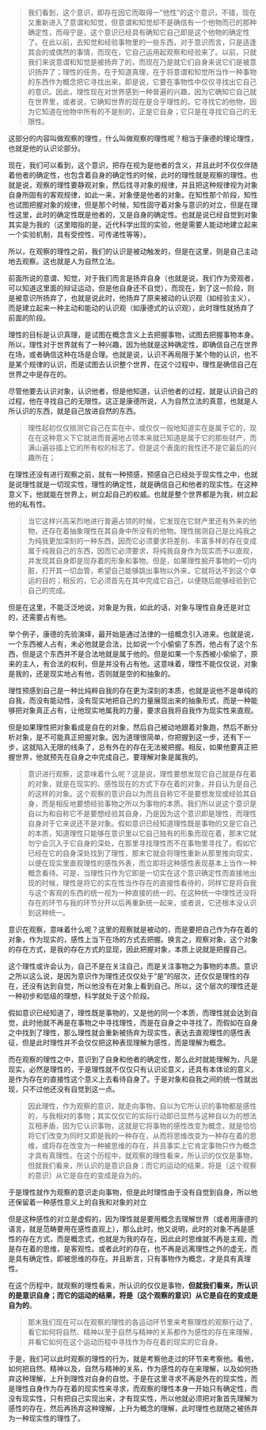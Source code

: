 <blockquote data-pid="N5gGaJjc">我们看到，这个意识，即存在因它而取得一"他性"的这个意识，不错，现在又重新进入了意谓和知觉，但意谓和知觉却不是确信有一个他物而已的那种确定性，而毋宁是，这个意识已经具有确知它自己即是这个他物的确定性了。在此以前，去知觉和经验事物里的一些东西，对于意识而言，只是适逢其会的或偶然的事情，而现在，它自己运用起观察和经验来了。以前，只就我们来说意谓和知觉是被扬弃了的，而现在乃是就它们自身来说它们是被意识扬弃了；理性的任务，在于知道真理，在于将意谓和知觉所当作一种事物的东西作为概念把它寻找出来，即是说，它要在事物性中仅仅寻找出它自己的意识。因此，理性现在对世界感到一种普遍的兴趣，因为它确知它自己就在世界里，或者说，它确知世界的现在是合乎理性的。它寻找它的他物，因为它知道在他物中所有的不是别的，正是它自身；它只是在寻找它自己的无限性。</blockquote><p data-pid="VvnFkuAL">这部分的内容叫做观察的理性，什么叫做观察的理性呢？相当于康德的理论理性，也就是他的认识论部分。</p><p data-pid="59VCLjhH">现在，我们可以看到，这个意识，把存在视为是他者的含义，并且此时不仅仅伴随着他者的确定性，也包含着自身的确定性的时候，此时的理性就是观察的理性。也就是说，观察的理性要静观对象，然后找寻对象的规律，并且把这种规律视为对象自身所固有的客观规律，如此一来，对象便是他者的对象。在知性那个阶段，知性也试图把握对象的规律，但是那个时候，知性固守着对象与意识的对立，但是在理性这里，此时的确定性既是他者的，又是自身的确定性。也就是说已经自觉到对象其实是为我的（这里暗指的是，近代科学出现的实验，他是需要人能动地建立起来一个实验机制，具有受控性、可传递性等等）。</p><p data-pid="_5hXe0Wn">所以，在观察的理性之前，我们的认识是被动触发的，但是在这里，则是自己主动地去观察。这也就是人为自然立法。</p><p data-pid="AhiZmW90">前面所说的意谓、知觉，对于我们而言是扬弃自身（也就是说，我们作为旁观者，可以知道这里面的辩证运动，但是他自身还不自觉），而现在，到了这一阶段，则是被意识所扬弃了，也就是说此时，他扬弃了原来被动的认识观（如经验主义），而是建立起来一种主动和能动的认识观（如康德式的认识观），此时理性就扬弃了前面的阶段。</p><p data-pid="O2QJnffX">理性的目标是认识真理，是试图在概念含义上去把握事物，试图去把握事物本身。所以，理性对于世界就有了一种兴趣，因为他就是这种确定性，即确信自己在世界在场，或者确信这种在场是合理。也就是说，认识不再局限于某个物的认识，也不是某个规律的认识，而是试图去认识整个世界，在这个过程中，理性是确信自己在世界之中是存在的。</p><p data-pid="RvPXHSzb">尽管他要去认识对象，认识他者，但是他知道，认识他者的过程，就是认识自己的过程，他在寻找自己的无限性。这正是康德所说，人为自然立法的真意，也就是人所认识的东西，就是自己放进自然的东西。</p><blockquote data-pid="i6w_cRJa">理性起初仅仅揣测它自己在实在中，或仅仅一般地知道实在是属于它的，现在在这种意义下它就进而普遍地占领本来就已知道是属于它的那些财产，而满山遍谷插上它的所有权的标志了。但是这个表面的我性还不是它最后的兴趣所在；</blockquote><p data-pid="7dVI7KvB">在理性还没有进行观察之前，就有一种预感，预感自己已经处于现实性之中，也就是说理性就是一切现实性，理性的确定性，就是确信自己和他者的现实性。在这种意义下，他就能在世界上，树立起自己的权威。也就是整个世界都是为我，树立起他的私有性。</p><blockquote data-pid="cm2A9dQ8">当它这样兴高采烈地进行普遍占领的时候，它发现在它财产里还有外来的他物，还存在着抽象理性在其自身中所没有的他物。理性揣测自己是比纯我之为纯我更加深刻的一种东西，因而它必须要求将差别、丰富多样的存在变成属于纯我自己的东西，因而它必须要求，将纯我自身作为现实而予以直观，并发现其自身即是现存着的形象和事物。但是，如果理性掘开事物的一切内脏，打开其一切血管，希望自己能够跳出事物以外来，它就将达不到这个幸运的目的；相反的，它必须首先在其中完成它自己，以便随后能够经验到它自己的完成。</blockquote><p data-pid="_xDbQHvj">但是在这里，不能泛泛地说，对象是为我，如此的话，对象与理性自身还是对立的，还需要占有他。</p><p data-pid="oLMlSSg6">举个例子，康德的先验演绎，最开始是通过法律的一组概念引入进来。也就是说，一个东西被人占有，未必他就是合法，比如说一个小偷偷了东西，他占有了这个东西，但是这个东西并不是合法地就是属于他的。但是如果一个东西被小偷偷了，原来的主人，有合法的权利，但是并没有占有他。这意味着，理性不能仅仅说，对象是我的，还是现实地占有他，否则就是空的和抽象的。</p><p data-pid="jRyMpyVr">理性预感到自己是一种比纯粹自我的存在更为深刻的本质，也就是说他不是单纯的自我，而没有能动性，没有现实地把自己的力量展现出来的抽象形式，而是一种能够把对象真正占有，让他现实地属我的力量，要求自我将自我作为现实性来直观。</p><p data-pid="MjKfzuAG">但是如果理性把对象看成是自在的对象，然后自己被动地跟着对象跑，然后不断分析对象，是不可能真正把握对象。因为道理很简单，你把握到这一步，还有下一步，这就陷入无限的线条了，总有外在的存在无法被把握。相反，如果他要真正把握世界，他就预先在自身之中完成自己，要理解对象是属我的。</p><blockquote data-pid="gOC2PurQ">意识进行观察，这意味着什么呢？这是说，理性要想发现它自己就是存在着的对象，就是在现实的、感性现在的方式下存在着的对象，并自认为是自己的这样的对象。这个观察的意识自以为而且自称它不是要想发现或经验其自身，而是相反地要想经验事物之所以为事物的本质。我们所以说这个意识是自以为和自称它不是要想经验其自身，乃是因为这个意识即是理性，而理性自身对于它来说还不是对象。假如意识已经知道理性既是事物的又是它自己的本质，知道理性只能够在意识里以它自己独有的形象而现在着，那末它就勿宁会沉入于它自身的深处，在那里寻找理性而不在事物里寻找了。假如它已经在它的自身深处找到了理性，那末它就会将理性重新从那里推向现实，以便在现实里直观理性的感性外表，而立即将这种感性表现基本上当作一种概念看待。可是，当理性只作为它即是一切实在这个意识确定性而直接地出现的时候，理性是将它的实在性当作存在的直接性看待的，同样它是将自我与这个客观的东西的统一视为一种直接的统一的。在这种统一中理性还没将存在的环节与我的环节分开以后再重新统一起来，或者说，它还根本没认识到这种统一。</blockquote><p data-pid="M15qntdV">意识在观察，意味着什么呢？这里的观察就是被动的，而是要把自己作为存在着的对象，作为现实的，感性上当下在场的方式去把握。换言之，观察对象，这个对象的存在方式，是我的存在方式的显现，因此把握对象，本质上说就是把握自己。</p><p data-pid="OU2ZuA4A">这个理性或许会认为，自己不是在关注自己，而是关注事物之为事物的本质。意识之所以这么说，是因为意识作为理性还仅仅处于“是”的层次，还仅仅是理性的存在，还没有达到自觉，所以他没有在对象上看到自己。所以，这个层次的理性还是一种初步和低级的理想，科学就处于这个阶段。</p><p data-pid="LYIX_Ohs">假如意识已经知道了，理性既是事物的，又是他的同一个本质，而理性就会达到自觉，此时他就不再是在事物之中寻找理性，而是在自身之中寻找了。而假如在自身之中找到了理性，那么理性就会重新被扬弃为现实性，表达去直观理性的感性表征，但是此时理性并不会仅仅把这种表现理解为感性，而是理解为概念。</p><p data-pid="9dnlRdZO">而在观察的理性之中，意识到了自身和他者的确定性，那么此时就能理解为，凡是现实，必然是理性的，于是理性就不仅仅只有认识论意义，还具有本体论的意义，是作为存在的直接性这个意义上去看待自身了。于是对象和自我之间的统一性就出现，只不过他还没有自觉到这一点。</p><blockquote data-pid="vrPVWTK_">因此理性，作为观察的意识，就走向事物，自以为它所认识的事物都是感性的，与我相对的事物；其实仅仅它的实际行动即已显然与这种自以为的想法互相矛盾，因为它认识事物，这就是它将事物的感性改变为概念，就是恰恰将它们改变为同时又即是我的一种存在，从而将思维改变为一种存在着的思维，或将存在改变为一种被思维的存在，并且事实上它肯定事物只作为概念才具有真理性。在这个历程中，就观察的理性看来，所认识的仅仅是事物，但就我们看来，所认识的是意识自身；而它的运动的结果，将是〔这个观察的意识〕从它是自在的变成是自为的。</blockquote><p data-pid="gnKQtWsa">于是理性就作为观察的意识走向事物，但是此时理性由于没有自觉到自身，所以他还保留着一种感性意义上的自我和对象的对立</p><p data-pid="I7MlPS5X">但是这种感性的对立是虚假的，因为理性就是要用概念去理解世界（或者用康德的语言，就是范畴要用在感性直观上），那么此时，他又说明，此时的对象不再是感性的存在方式，而是概念式，也就是为我的存在，因此此时思维就不再是主观，而是存在着的思维，是客观性。或者此时的存在，也不再是远离理性之外的虚无，而是具有确定性，即被思维的存在。并且断言，只有事物作为概念，才是具有真理性。</p><p data-pid="nB9nHXTW">在这个历程中，就观察的理性看来，所认识的仅仅是事物，<b>但就我们看来，所认识的是意识自身；而它的运动的结果，将是〔这个观察的意识〕从它是自在的变成是自为的</b>。</p><blockquote data-pid="vCEtI7bU">那末我们现在可以在观察的理性的各运动环节里来考察理性的观察行动了，看它如何将自然、精神以至于自然与精神的关系都作为感性的存在来理解，并看它如何在这个运动历程中寻找作为存在着的现实的它自身。</blockquote><p data-pid="vTSHpMzs">于是，我们可以此时观察的理性的行为，就是考察他走过的环节来考察他。看他，如何把自然、精神以及，自然与精神的关系，作为感性的存在来理解，以及如何扬弃这种理解，上升到理性对自身的自觉。于是在这里寻求不再是外在的现实性，而是理性自身作为存在着的现实性来寻求，而观察的理性本身一开始只有确定性，而没有现实性，只有把自己实现出来，才有现实性，所以他就必须把对象首先理解为感性的存在，然后再扬弃这种理解，上升为概念的理解，此时理性也就随之被扬弃为一种现实性的理性了。</p>